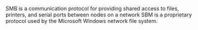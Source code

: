
SMB is a communication protocol for providing shared access to files, printers, and serial ports between nodes on a network
SBM is a proprietary protocol used by the Microsoft Windows network file system.
